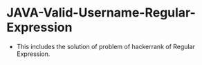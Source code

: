 # JAVA-Valid-Username-Regular-Expression
- This includes the solution of problem of hackerrank of Regular Expression.
